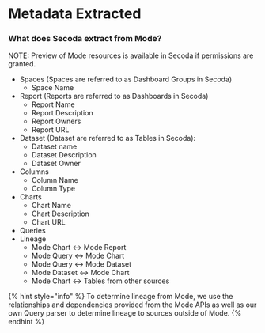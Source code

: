 # Metadata Extracted

### What does Secoda extract from Mode?

NOTE: Preview of Mode resources is available in Secoda if permissions are granted.&#x20;

* Spaces (Spaces are referred to as Dashboard Groups in Secoda)
  * Space Name
* Report (Reports are referred to as Dashboards in Secoda)
  * Report Name
  * Report Description
  * Report Owners
  * Report URL
* Dataset (Dataset are referred to as Tables in Secoda):
  * Dataset name
  * Dataset Description
  * Dataset Owner
* Columns
  * Column Name
  * Column Type
* Charts
  * Chart Name
  * Chart Description
  * Chart URL
* Queries
* Lineage
  * Mode Chart <-> Mode Report
  * Mode Query <-> Mode Chart
  * Mode Query <-> Mode Dataset
  * Mode Dataset <-> Mode Chart
  * Mode Chart <-> Tables from other sources

{% hint style="info" %}
To determine lineage from Mode, we use the relationships and dependencies provided from the Mode APIs as well as our own Query parser to determine lineage to sources outside of Mode.
{% endhint %}
